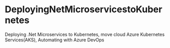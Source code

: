 # DeployingNetMicroservicestoKubernetes
Deploying .Net Microservices to Kubernetes, move cloud Azure Kubernetes Services(AKS), Automating with Azure DevOps
